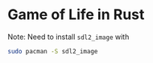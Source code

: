 # Game of Life in Rust

Note: Need to install `sdl2_image` with 
```bash
sudo pacman -S sdl2_image
```